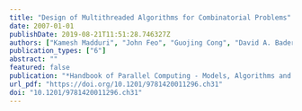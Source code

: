 ```yaml
---
title: "Design of Multithreaded Algorithms for Combinatorial Problems"
date: 2007-01-01
publishDate: 2019-08-21T11:51:28.746327Z
authors: ["Kamesh Madduri", "John Feo", "Guojing Cong", "David A. Bader"]
publication_types: ["6"]
abstract: ""
featured: false
publication: "*Handbook of Parallel Computing - Models, Algorithms and Applications.*"
url_pdf: "https://doi.org/10.1201/9781420011296.ch31"
doi: "10.1201/9781420011296.ch31"
---
```


